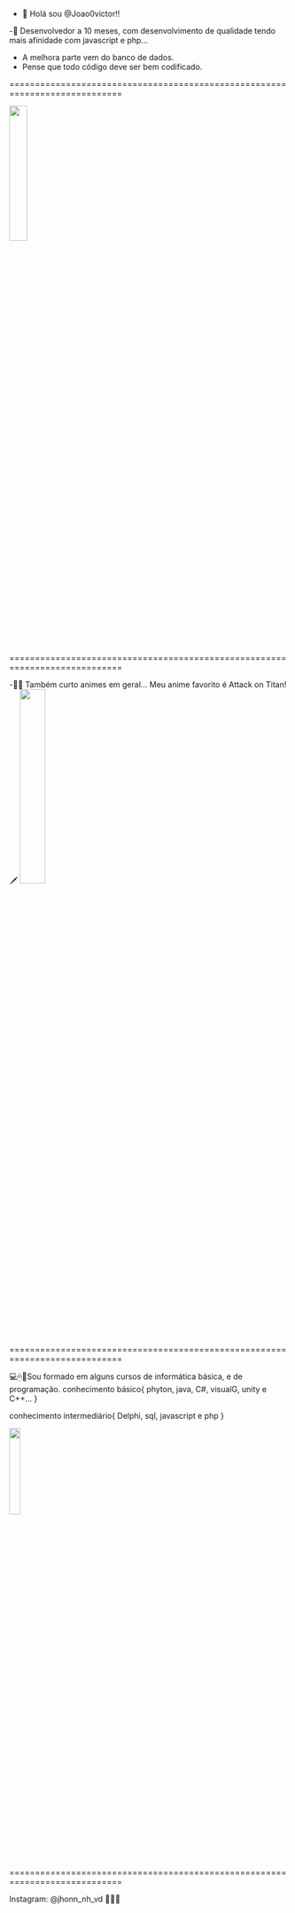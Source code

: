 - 👋 Holá sou @Joao0victor!!

 
-👾 Desenvolvedor a 10 meses, com desenvolvimento de qualidade tendo mais afinidade com javascript e php...
- A melhora parte vem do banco de dados.
- Pense que todo código deve ser bem codificado.

============================================================================

<img width="25%" src="https://gifs.eco.br/wp-content/uploads/2022/07/gifs-do-deadpool-14.gif">

============================================================================

-🐱‍👤 Também curto animes em geral...
Meu anime favorito é Attack on Titan!🗡
<img width="30%" src="https://gifs.eco.br/wp-content/uploads/2022/06/gifs-de-kimetsu-no-yaiba-0.gif" >

============================================================================

💻🖱📎Sou formado em alguns cursos de informática básica, e de programação. 
conhecimento básico{
  phyton, java, C#, visualG, unity e C++...
}

conhecimento intermediário{
  Delphi, sql, javascript e php
}

<img width="20%" src="https://c.tenor.com/KmPFMGQ07-4AAAAd/hffgf.gif">

============================================================================

Instagram: @jhonn_nh_vd  👺🔥💭

